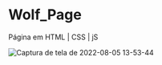 # Wolf_Page

Página em HTML | CSS | jS


![Captura de tela de 2022-08-05 13-53-44](https://user-images.githubusercontent.com/110484402/183124820-afd0c660-6a7d-43ba-8778-ac3a6738c092.png)
